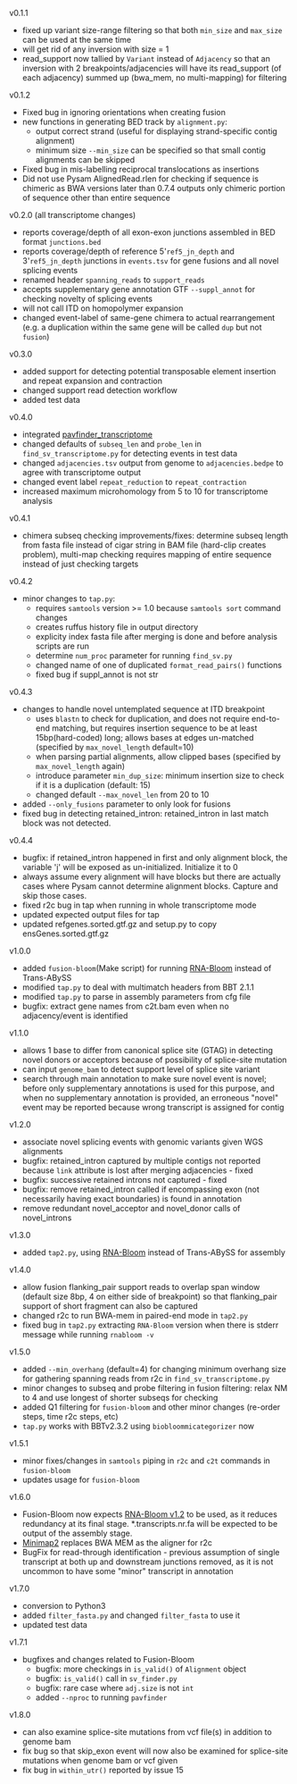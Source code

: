 v0.1.1

- fixed up variant size-range filtering so that both `min_size` and `max_size` can be used at the same time
- will get rid of any inversion with size = 1
- read_support now tallied by `Variant` instead of `Adjacency` so that an inversion with 2 breakpoints/adjacencies will have its read_support (of each adjacency) summed up (bwa_mem, no multi-mapping) for filtering

v0.1.2

- Fixed bug in ignoring orientations when creating fusion
- new functions in generating BED track by `alignment.py`:
  - output correct strand (useful for displaying strand-specific contig alignment)
  - minimum size `--min_size` can be specified so that small contig alignments can be skipped
- Fixed bug in mis-labelling reciprocal translocations as insertions
- Did not use Pysam AlignedRead.rlen for checking if sequence is chimeric as BWA versions later than 0.7.4 outputs only chimeric portion of sequence other than entire sequence

v0.2.0 (all transcriptome changes)

- reports coverage/depth of all exon-exon junctions assembled in BED format `junctions.bed`
- reports coverage/depth of reference 5'`ref5_jn_depth` and 3'`ref5_jn_depth` junctions in `events.tsv` for gene fusions and all novel splicing events
- renamed header `spanning_reads` to `support_reads`
- accepts supplementary gene annotation GTF `--suppl_annot` for checking novelty of splicing events
- will not call ITD on homopolymer expansion
- changed event-label of same-gene chimera to actual rearrangement (e.g. a duplication within the same gene will be called `dup` but not `fusion`)

v0.3.0

- added support for detecting potential transposable element insertion and repeat expansion and contraction
- changed support read detection workflow
- added test data

v0.4.0

- integrated [pavfinder_transcriptome](https://github.com/bcgsc/pavfinder_transcriptome)
- changed defaults of `subseq_len` and `probe_len` in `find_sv_transcriptome.py` for detecting events in test data
- changed `adjacencies.tsv` output from genome to `adjacencies.bedpe` to agree with transcriptome output
- changed event label `repeat_reduction` to `repeat_contraction`
- increased maximum microhomology from 5 to 10 for transcriptome analysis

v0.4.1

- chimera subseq checking improvements/fixes: determine subseq length from fasta file instead of cigar string in BAM file (hard-clip creates problem), multi-map checking requires mapping of entire sequence instead of just checking targets

v0.4.2

- minor changes to `tap.py`:
  - requires `samtools` version >= 1.0 because `samtools sort` command changes
  - creates ruffus history file in output directory
  - explicity index fasta file after merging is done and before analysis scripts are run
  - determine `num_proc` parameter for running `find_sv.py`
  - changed name of one of duplicated `format_read_pairs()` functions
  - fixed bug if suppl_annot is not str

v0.4.3

- changes to handle novel untemplated sequence at ITD breakpoint
	- uses `blastn` to check for duplication, and does not require end-to-end matching, but requires insertion sequence to be at least 15bp(hard-coded) long; allows bases at edges un-matched (specified by `max_novel_length` default=10)
	- when parsing partial alignments, allow clipped bases (specified by `max_novel_length` again)
	- introduce parameter `min_dup_size`: minimum insertion size to check if it is a duplication (default: 15)
	- changed default `--max_novel_len` from 20 to 10
- added `--only_fusions` parameter to only look for fusions
- fixed bug in detecting retained_intron: retained_intron in last match block was not detected.

v0.4.4

- bugfix: if retained_intron happened in first and only alignment block, the variable 'j' will be exposed as un-initialized. Initialize it to 0
- always assume every alignment will have blocks but there are actually cases where Pysam cannot determine alignment blocks. Capture and skip those cases.
- fixed r2c bug in tap when running in whole transcriptome mode
- updated expected output files for tap
- updated refgenes.sorted.gtf.gz and setup.py to copy ensGenes.sorted.gtf.gz

v1.0.0
- added `fusion-bloom`(Make script) for running [RNA-Bloom](https://github.com/bcgsc/RNA-Bloom) instead of Trans-ABySS
- modified `tap.py` to deal with multimatch headers from BBT 2.1.1
- modified `tap.py` to parse in assembly parameters from cfg file
- bugfix: extract gene names from c2t.bam even when no adjacency/event is identified

v1.1.0
- allows 1 base to differ from canonical splice site (GTAG) in detecting novel donors or acceptors because of possibility of splice-site mutation
- can input `genome_bam` to detect support level of splice site variant
- search through main annotation to make sure novel event is novel; before only supplementary annotations is used for this purpose, and when no supplementary annotation is provided, an erroneous "novel" event may be reported because wrong transcript is assigned for contig

v1.2.0
- associate novel splicing events with genomic variants given WGS alignments
- bugfix: retained_intron captured by multiple contigs not reported because `link` attribute is lost after merging adjacencies - fixed
- bugfix: successive retained introns not captured - fixed
- bugfix: remove retained_intron called if encompassing exon (not necessarily having exact boundaries) is found in annotation
- remove redundant novel_acceptor and novel_donor calls of novel_introns

v1.3.0
- added `tap2.py`, using [RNA-Bloom](https://github.com/bcgsc/RNA-Bloom) instead of Trans-ABySS for assembly

v1.4.0
- allow fusion flanking_pair support reads to overlap span window (default size 8bp, 4 on either side of breakpoint) so that flanking_pair support of short fragment can also be captured
- changed r2c to run BWA-mem in paired-end mode in `tap2.py`
- fixed bug in `tap2.py` extracting `RNA-Bloom` version when there is stderr message while running `rnabloom -v`

v1.5.0
- added `--min_overhang` (default=4) for changing minimum overhang size for gathering spanning reads from r2c in `find_sv_transcriptome.py`
- minor changes to subseq and probe filtering in fusion filtering: relax NM to 4 and use longest of shorter subseqs for checking
- added Q1 filtering for `fusion-bloom` and other minor changes (re-order steps, time r2c steps, etc)
- `tap.py` works with BBTv2.3.2 using `biobloommicategorizer` now

v1.5.1
- minor fixes/changes in `samtools` piping in `r2c` and `c2t` commands in `fusion-bloom`
- updates usage for `fusion-bloom`

v1.6.0
- Fusion-Bloom now expects [RNA-Bloom v1.2](https://github.com/bcgsc/RNA-Bloom/releases/tag/v1.2.0) to be used, as it reduces redundancy at its final stage. *.transcripts.nr.fa will be expected to be output of the assembly stage.
- [Minimap2](https://github.com/lh3/minimap2) replaces BWA MEM as the aligner for r2c
- BugFix for read-through identification - previous assumption of single transcript at both up and downstream junctions removed, as it is not uncommon to have some "minor" transcript in annotation

v1.7.0
- conversion to Python3
- added `filter_fasta.py` and changed `filter_fasta` to use it
- updated test data

v1.7.1
- bugfixes and changes related to Fusion-Bloom
	- bugfix: more checkings in `is_valid()` of `Alignment` object
	- bugfix: `is_valid()` call in `sv_finder.py`
	- bugfix: rare case where `adj.size` is not `int`
	- added `--nproc` to running `pavfinder`

v1.8.0
- can also examine splice-site mutations from vcf file(s) in addition to genome bam
- fix bug so that skip_exon event will now also be examined for splice-site mutations when genome bam or vcf given
- fix bug in `within_utr()` reported by issue 15
